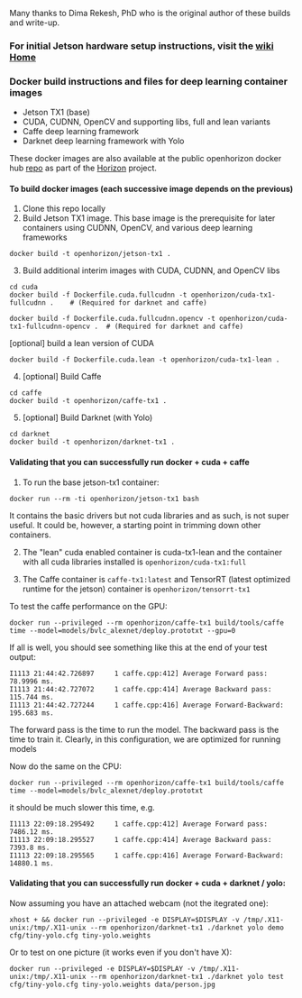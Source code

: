 Many thanks to Dima Rekesh, PhD who is the original author of these builds and write-up.

### For initial Jetson hardware setup instructions, visit the [wiki Home](https://github.com/open-horizon/cogwerx-jetson-tx1/wiki)

### Docker build instructions and files for deep learning container images
* Jetson TX1 (base)
* CUDA, CUDNN, OpenCV and supporting libs, full and lean variants
* Caffe deep learning framework
* Darknet deep learning framework with Yolo

These docker images are also available at the public openhorizon docker hub [repo](https://hub.docker.com/u/openhorizon/) as part of the [Horizon](https://bluehorizon.network) project.



#### To build docker images (each successive image depends on the previous)

1. Clone this repo locally
2. Build Jetson TX1 image. This base image is the prerequisite for later containers using CUDNN, OpenCV, and various deep learning frameworks

```
docker build -t openhorizon/jetson-tx1 .
```
3. Build additional interim images with CUDA, CUDNN, and OpenCV libs

```
cd cuda
docker build -f Dockerfile.cuda.fullcudnn -t openhorizon/cuda-tx1-fullcudnn .    # (Required for darknet and caffe)
```
```
docker build -f Dockerfile.cuda.fullcudnn.opencv -t openhorizon/cuda-tx1-fullcudnn-opencv .  # (Required for darknet and caffe)
```
[optional] build a lean version of CUDA
```
docker build -f Dockerfile.cuda.lean -t openhorizon/cuda-tx1-lean .
```

4. [optional] Build Caffe
```
cd caffe
docker build -t openhorizon/caffe-tx1 .
```

5. [optional] Build Darknet (with Yolo)
```
cd darknet
docker build -t openhorizon/darknet-tx1 .
```

#### Validating that you can successfully run docker + cuda + caffe
1. To run the base jetson-tx1 container:
```
docker run --rm -ti openhorizon/jetson-tx1 bash
```
It contains the basic drivers but not cuda libraries and as such, is not super useful.  It could be, however, a starting point in trimming down other containers.

2. The "lean" cuda enabled container is cuda-tx1-lean  and the container with all cuda libraries installed is `openhorizon/cuda-tx1:full`

3. The Caffe container is `caffe-tx1:latest` and TensorRT (latest optimized runtime for the jetson) container is `openhorizon/tensorrt-tx1`

To test the caffe performance on the GPU:
```
docker run --privileged --rm openhorizon/caffe-tx1 build/tools/caffe time --model=models/bvlc_alexnet/deploy.prototxt --gpu=0
```
If all is well, you should see something like this at the end of your test output:
```
I1113 21:44:42.726897     1 caffe.cpp:412] Average Forward pass: 78.9996 ms.
I1113 21:44:42.727072     1 caffe.cpp:414] Average Backward pass: 115.744 ms.
I1113 21:44:42.727244     1 caffe.cpp:416] Average Forward-Backward: 195.683 ms.
```
The forward pass is the time to run the model.  The backward pass is the time to train it.  Clearly, in this configuration, we are optimized for running models

Now do the same on the CPU:
```
docker run --privileged --rm openhorizon/caffe-tx1 build/tools/caffe time --model=models/bvlc_alexnet/deploy.prototxt
```
it should be much slower this time, e.g.
```
I1113 22:09:18.295492     1 caffe.cpp:412] Average Forward pass: 7486.12 ms.
I1113 22:09:18.295527     1 caffe.cpp:414] Average Backward pass: 7393.8 ms.
I1113 22:09:18.295565     1 caffe.cpp:416] Average Forward-Backward: 14880.1 ms.
```


#### Validating that you can successfully run docker + cuda + darknet / yolo:

Now assuming you have an attached webcam (not the itegrated one):
```
xhost + && docker run --privileged -e DISPLAY=$DISPLAY -v /tmp/.X11-unix:/tmp/.X11-unix --rm openhorizon/darknet-tx1 ./darknet yolo demo cfg/tiny-yolo.cfg tiny-yolo.weights
```
Or to test on one picture (it works even if you don't have X):
```
docker run --privileged -e DISPLAY=$DISPLAY -v /tmp/.X11-unix:/tmp/.X11-unix --rm openhorizon/darknet-tx1 ./darknet yolo test cfg/tiny-yolo.cfg tiny-yolo.weights data/person.jpg
```
